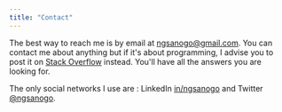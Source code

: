 ```yaml
---
title: "Contact"
---
```


The best way to reach me is by email at [ngsanogo@gmail.com](ngsanogo@gmail.com). You can contact me about anything but if it's about programming, I advise you to post it on [Stack Overflow](https://stackoverflow.com/) instead. You'll have all the answers you are looking for.

The only social networks I use are : LinkedIn [in/ngsanogo](https://www.linkedin.com/in/ngsanogo/) and Twitter [@ngsanogo](https://twitter.com/ngsanogo).
